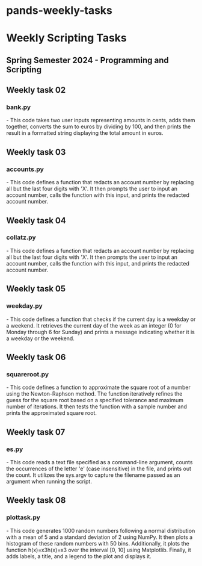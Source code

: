# pands-weekly-tasks

<h1>Weekly Scripting Tasks</h1>
<h2>Spring Semester 2024 - Programming and Scripting</h2>

<h2>Weekly task 02</h2>
<h3>bank.py</h3>
- This code takes two user inputs representing amounts in cents, adds them together, converts the sum to euros by dividing by 100, and then prints the result in a formatted string displaying the total amount in euros.

<h2>Weekly task 03</h2>
<h3>accounts.py</h3>
- This code defines a function that redacts an account number by replacing all but the last four digits with 'X'. It then prompts the user to input an account number, calls the function with this input, and prints the redacted account number.

<h2>Weekly task 04</h2>
<h3>collatz.py</h3>
- This code defines a function that redacts an account number by replacing all but the last four digits with 'X'. It then prompts the user to input an account number, calls the function with this input, and prints the redacted account number.

<h2>Weekly task 05</h2>
<h3>weekday.py</h3>
- This code defines a function that checks if the current day is a weekday or a weekend. It retrieves the current day of the week as an integer (0 for Monday through 6 for Sunday) and prints a message indicating whether it is a weekday or the weekend.

<h2>Weekly task 06</h2>
<h3>squareroot.py</h3>
- This code defines a function to approximate the square root of a number using the Newton-Raphson method. The function iteratively refines the guess for the square root based on a specified tolerance and maximum number of iterations. It then tests the function with a sample number and prints the approximated square root.

<h2>Weekly task 07</h2>
<h3>es.py</h3>
- This code reads a text file specified as a command-line argument, counts the occurrences of the letter 'e' (case insensitive) in the file, and prints out the count. It utilizes the sys.argv to capture the filename passed as an argument when running the script.

<h2>Weekly task 08</h2>
<h3>plottask.py</h3>
- This code generates 1000 random numbers following a normal distribution with a mean of 5 and a standard deviation of 2 using NumPy. It then plots a histogram of these random numbers with 50 bins. Additionally, it plots the function h(x)=x3h(x)=x3 over the interval [0, 10] using Matplotlib. Finally, it adds labels, a title, and a legend to the plot and displays it.

